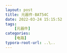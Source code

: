```yaml
---
layout: post
title: 元器件-BAT54C
date: 2022-03-24 15:15:52
tags: 
    [元器件] 
categories: 
    [电路]
typora-root-url: ..\..
---
```

